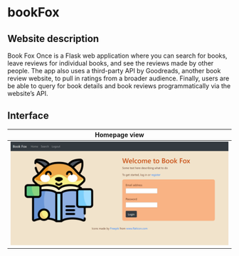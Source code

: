 # bookFox

## Website description
Book Fox Once is a Flask web application where you can search for books, leave reviews for individual books, and see the reviews made by other people. The app also uses a third-party API by Goodreads, another book review website, to pull in ratings from a broader audience. Finally, users are be able to query for book details and book reviews programmatically via the website’s API.

## Interface
| Homepage view            | 
:-------------------------:|
![](./static/homepage.png) |  

